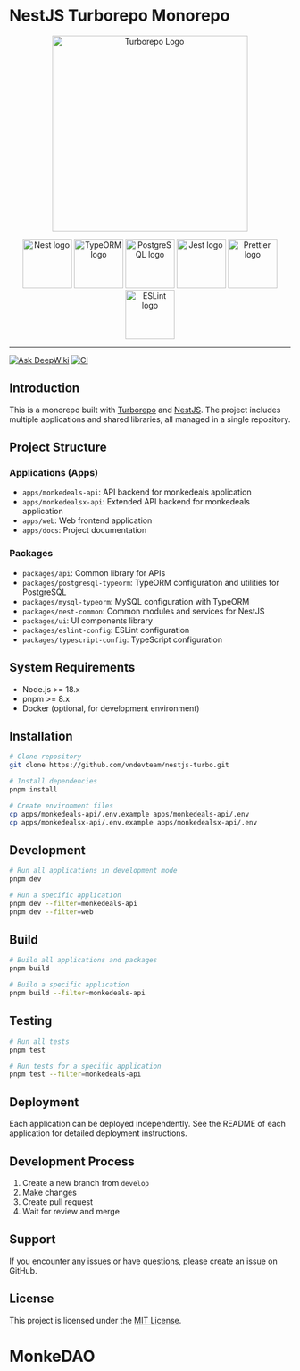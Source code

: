 # NestJS Turborepo Monorepo

<p align="center">
  <a href="https://turborepo.com/" target="blank"><img src="https://user-images.githubusercontent.com/4060187/106504110-82f58d00-6494-11eb-87b7-a16d4f68bc5a.png" width="350" alt="Turborepo Logo" /></a>
</p>

<p align="center">
  <a href="https://nestjs.com/" target="blank"><img src="https://nestjs.com/img/logo-small.svg" width="88" alt="Nest logo" /></a>
  <a href="https://typeorm.io/" target="blank"><img src="https://avatars.githubusercontent.com/u/20165699" width="88" alt="TypeORM logo" /></a>
  <a href="https://www.postgresql.org/" target="blank"><img src="https://www.postgresql.org/media/img/about/press/elephant.png" width="88" alt="PostgreSQL logo" /></a>
  <a href="https://jestjs.io/" target="blank"><img src="https://raw.githubusercontent.com/jestjs/jest/refs/heads/main/website/static/img/jest.png" width="88" alt="Jest logo" /></a>
  <a href="https://prettier.io/" target="blank"><img src="https://raw.githubusercontent.com/prettier/prettier/refs/heads/main/website/static/icon.png" width="88" alt="Prettier logo" /></a>
  <a href="https://eslint.org/" target="blank"><img src="https://upload.wikimedia.org/wikipedia/commons/e/e3/ESLint_logo.svg" width="88" alt="ESLint logo" /></a>
</p>

---

[![Ask DeepWiki](https://deepwiki.com/badge.svg)](https://deepwiki.com/vndevteam/nestjs-turbo)
[![CI](https://github.com/vndevteam/nestjs-turbo/actions/workflows/ci.yml/badge.svg)](https://github.com/vndevteam/nestjs-turbo/actions/workflows/ci.yml)

## Introduction

This is a monorepo built with [Turborepo](https://turbo.build/monkedeals) and [NestJS](https://nestjs.com/). The project includes multiple applications and shared libraries, all managed in a single repository.

## Project Structure

### Applications (Apps)

- `apps/monkedeals-api`: API backend for monkedeals application
- `apps/monkedealsx-api`: Extended API backend for monkedeals application
- `apps/web`: Web frontend application
- `apps/docs`: Project documentation

### Packages

- `packages/api`: Common library for APIs
- `packages/postgresql-typeorm`: TypeORM configuration and utilities for PostgreSQL
- `packages/mysql-typeorm`: MySQL configuration with TypeORM
- `packages/nest-common`: Common modules and services for NestJS
- `packages/ui`: UI components library
- `packages/eslint-config`: ESLint configuration
- `packages/typescript-config`: TypeScript configuration

## System Requirements

- Node.js >= 18.x
- pnpm >= 8.x
- Docker (optional, for development environment)

## Installation

```bash
# Clone repository
git clone https://github.com/vndevteam/nestjs-turbo.git

# Install dependencies
pnpm install

# Create environment files
cp apps/monkedeals-api/.env.example apps/monkedeals-api/.env
cp apps/monkedealsx-api/.env.example apps/monkedealsx-api/.env
```

## Development

```bash
# Run all applications in development mode
pnpm dev

# Run a specific application
pnpm dev --filter=monkedeals-api
pnpm dev --filter=web
```

## Build

```bash
# Build all applications and packages
pnpm build

# Build a specific application
pnpm build --filter=monkedeals-api
```

## Testing

```bash
# Run all tests
pnpm test

# Run tests for a specific application
pnpm test --filter=monkedeals-api
```

## Deployment

Each application can be deployed independently. See the README of each application for detailed deployment instructions.

## Development Process

1. Create a new branch from `develop`
2. Make changes
3. Create pull request
4. Wait for review and merge

## Support

If you encounter any issues or have questions, please create an issue on GitHub.

## License

This project is licensed under the [MIT License](LICENSE).

# MonkeDAO
